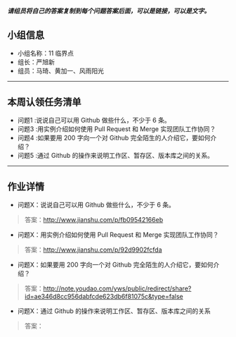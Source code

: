 
##### 请组员将自己的答案复制到每个问题答案后面，可以是链接，可以是文字。

## 小组信息
- 小组名称：11 临界点
- 组长：严旭新
- 组员：马琦、黄加一、风雨阳光

----
## 本周认领任务清单
- 问题1 :说说自己可以用 Github 做些什么，不少于 6 条。
- 问题3 :用实例介绍如何使用 Pull Request 和 Merge 实现团队工作协同？
- 问题4 :如果要用 200 字向一个对 Github 完全陌生的人介绍它，要如何介绍？
- 问题5 :通过 Github 的操作来说明工作区、暂存区、版本库之间的关系。

------
## 作业详情
- 问题X：说说自己可以用 Github 做些什么，不少于 6 条。
> 答案：http://www.jianshu.com/p/fb09542166eb

- 问题X：用实例介绍如何使用 Pull Request 和 Merge 实现团队工作协同？
> 答案：http://www.jianshu.com/p/92d9902fcfda

- 问题X：如果要用 200 字向一个对 Github 完全陌生的人介绍它，要如何介绍？
> 答案：http://note.youdao.com/yws/public/redirect/share?id=ae346d8cc956dabfcde623db6f81075c&type=false

- 问题X：通过 Github 的操作来说明工作区、暂存区、版本库之间的关系
> 答案：
